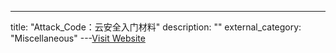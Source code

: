 ---
title: "Attack_Code：云安全入门材料"
description: ""
external_category: "Miscellaneous"
---[Visit Website](https://github.com/Esonhugh/Attack_Code)

